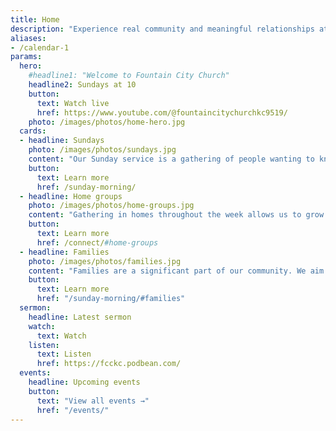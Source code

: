 ```yaml
---
title: Home
description: "Experience real community and meaningful relationships at Fountain City Church. Worship with Christ-centered followers who desire to know and glorify God and serve their community."
aliases:
- /calendar-1
params:
  hero:
    #headline1: "Welcome to Fountain City Church"
    headline2: Sundays at 10
    button:
      text: Watch live
      href: https://www.youtube.com/@fountaincitychurchkc9519/
    photo: /images/photos/home-hero.jpg
  cards:
  - headline: Sundays
    photo: /images/photos/sundays.jpg
    content: "Our Sunday service is a gathering of people wanting to know God. Together we worship God and learn from Him as we sing, pray, and hear from Scripture."
    button:
      text: Learn more
      href: /sunday-morning/
  - headline: Home groups
    photo: /images/photos/home-groups.jpg
    content: "Gathering in homes throughout the week allows us to grow in relationship with God and others. Our groups share meals, discuss life and God's Word, and pray for one another."
    button:
      text: Learn more
      href: /connect/#home-groups
  - headline: Families
    photo: /images/photos/families.jpg
    content: "Families are a significant part of our community. We aim to help kids of all ages grow as faithful followers of Jesus as we assist parents to raise them in the ways of God."
    button:
      text: Learn more
      href: "/sunday-morning/#families"
  sermon:
    headline: Latest sermon
    watch:
      text: Watch
    listen:
      text: Listen
      href: https://fcckc.podbean.com/
  events:
    headline: Upcoming events
    button:
      text: "View all events →"
      href: "/events/"
---
```

